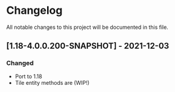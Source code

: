 # Changelog
All notable changes to this project will be documented in this file.

## [1.18-4.0.0.200-SNAPSHOT] - 2021-12-03
### Changed
 - Port to 1.18
 - Tile entity methods are (WIP!)
